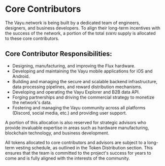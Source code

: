 # Core Contributors

The Vayu.network is being built by a dedicated team of engineers, designers, and business developers. To align their long-term incentives with the success of the network, a portion of the total `$VAYU` supply is allocated to these core contributors.

## Core Contributor Responsibilities:

*   Designing, manufacturing, and improving the Flux hardware.
*   Developing and maintaining the Vayu mobile applications for iOS and Android.
*   Building and managing the secure and scalable backend infrastructure, data processing pipelines, and reward distribution mechanisms.
*   Developing and operating the Vayu Explorer and B2B data API.
*   Forging partnerships and driving the commercial strategy to monetize the network's data.
*   Fostering and managing the Vayu community across all platforms (Discord, social media, etc.) and providing user support.

A portion of this allocation is also reserved for strategic advisors who provide invaluable expertise in areas such as hardware manufacturing, blockchain technology, and business development.

All tokens allocated to core contributors and advisors are subject to a long-term vesting schedule, as outlined in the Token Distribution section. This ensures that the team is committed to the project's success for years to come and is fully aligned with the interests of the community. 